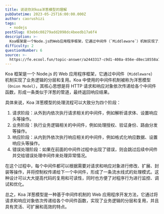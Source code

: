 ```yaml
---
title: 说说你对koa洋葱模型的理解
pubDatetime: 2023-05-25T16:00:00.000Z
author: caorushizi
tags:
  - nodejs
postSlug: 03eb6c08279add2098dc4beedb17a6f4
description: >-
  Koa框架是一个Node.js的Web应用程序框架，它通过中间件（`Middleware`）机制实现了业务逻辑的分层和复用。Koa中使用的中间件机制被称为洋葱模型（`OnionModel`），其核心思
difficulty: 2
questionNumber: 6
source: >-
  https://fe.ecool.fun/topic-answer/a2443317-c9d1-408a-856e-d8ec18558a7a?orderBy=updateTime&order=desc&tagId=18
---
```


Koa 框架是一个 Node.js 的 Web 应用程序框架，它通过中间件（`Middleware`）机制实现了业务逻辑的分层和复用。Koa 中使用的中间件机制被称为洋葱模型（`Onion Model`），其核心思想是将 HTTP 请求和响应对象依次传递给各个中间件函数，形成一条类似于洋葱的管道，最终返回响应结果。

具体来说，Koa 洋葱模型的处理流程可以大致分为四个阶段：

1.  请求阶段：从外到内依次执行请求相关的中间件，例如解析请求体、设置响应头等操作。
2.  业务阶段：执行业务逻辑相关的中间件，例如处理授权、验证身份、路由分发等操作。
3.  响应阶段：从内到外依次执行响应相关的中间件，例如格式化响应数据、设置响应头等操作。
4.  错误处理阶段：如果在前面的中间件过程中出现了错误，则会跳过后续中间件并交给错误处理中间件来处理异常情况。

在这个过程中，每个中间件都可以根据需要对请求和响应对象进行修改、扩展、封装等操作，并将控制权传递给下一个中间件，形成了一条流水线式的处理模式。这种设计可以大大提高代码的复用和可读性，同时也方便了对程序行为进行监控、调试和优化。

总之，Koa 洋葱模型是一种基于中间件机制的 Web 应用程序开发方法，它通过将请求和响应对象依次传递给各个中间件函数，实现了业务逻辑的分层和复用，并且具有灵活、可扩展和高效的特点。
